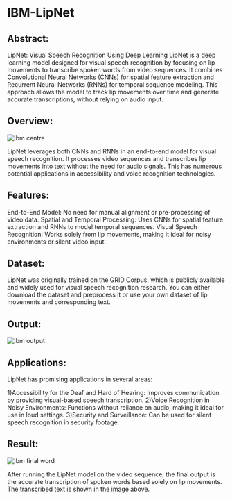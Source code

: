 # IBM-LipNet
## Abstract:
LipNet: Visual Speech Recognition Using Deep Learning
LipNet is a deep learning model designed for visual speech recognition by focusing on lip movements to transcribe spoken words from video sequences. It combines Convolutional Neural Networks (CNNs) for spatial feature extraction and Recurrent Neural Networks (RNNs) for temporal sequence modeling. This approach allows the model to track lip movements over time and generate accurate transcriptions, without relying on audio input.

## Overview:

![ibm centre](https://github.com/user-attachments/assets/0127ef12-d537-4e68-ac4a-681a11485a4b)

LipNet leverages both CNNs and RNNs in an end-to-end model for visual speech recognition. It processes video sequences and transcribes lip movements into text without the need for audio signals. This has numerous potential applications in accessibility and voice recognition technologies.

## Features:
End-to-End Model: No need for manual alignment or pre-processing of video data.
Spatial and Temporal Processing: Uses CNNs for spatial feature extraction and RNNs to model temporal sequences.
Visual Speech Recognition: Works solely from lip movements, making it ideal for noisy environments or silent video input.

## Dataset:
LipNet was originally trained on the GRID Corpus, which is publicly available and widely used for visual speech recognition research. You can either download the dataset and preprocess it or use your own dataset of lip movements and corresponding text.

## Output:

![ibm output](https://github.com/user-attachments/assets/f2eccb8a-73f0-4dda-82f2-67065a724b72)

## Applications:
LipNet has promising applications in several areas:

1)Accessibility for the Deaf and Hard of Hearing: Improves communication by providing visual-based speech transcription.
2)Voice Recognition in Noisy Environments: Functions without reliance on audio, making it ideal for use in loud settings.
3)Security and Surveillance: Can be used for silent speech recognition in security footage.

## Result:

![ibm final word](https://github.com/user-attachments/assets/88fcc394-63bd-4af9-a7bf-c0f8f9756a5c)

After running the LipNet model on the video sequence, the final output is the accurate transcription of spoken words based solely on lip movements. The transcribed text is shown in the image above.

